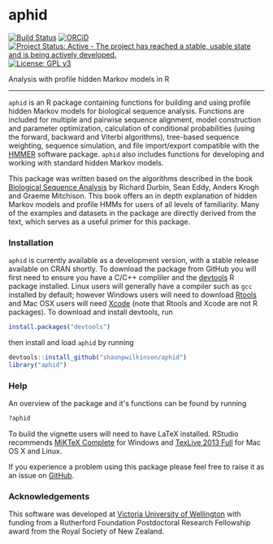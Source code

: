 # aphid

[![Build Status](https://travis-ci.org/shaunpwilkinson/aphid.svg?branch=master)](https://travis-ci.org/shaunpwilkinson/aphid)
[![ORCiD](https://img.shields.io/badge/ORCiD-0000--0002--7332--7931-brightgreen.svg)](http://orcid.org/0000-0002-7332-7931) 
[![Project Status: Active - The project has reached a stable, usable state and is being actively developed.](http://www.repostatus.org/badges/latest/active.svg)](http://www.repostatus.org/#active)
[![License: GPL v3](https://img.shields.io/badge/License-GPL%20v3-blue.svg)](http://www.gnu.org/licenses/gpl-3.0)

Analysis with profile hidden Markov models in R

--------------------------------------------------------------------------------

`aphid` is an R package containing functions for building and using 
profile hidden Markov models for biological sequence analysis. 
Functions are included for multiple and pairwise sequence alignment, 
model construction and parameter optimization, calculation of conditional 
probabilities (using the forward, backward and Viterbi algorithms),
tree-based sequence weighting, sequence simulation, and file import/export 
compatible with the  [HMMER](http://www.hmmer.org/) software package. 
`aphid` also includes functions for developing and working with 
standard hidden Markov models.

This package was written based on the algorithms described in the book 
[Biological Sequence Analysis](
https://www.amazon.com/Biological-Sequence-Analysis-Probabilistic-Proteins/dp/0521629713)
by Richard Durbin, Sean Eddy, Anders Krogh and Graeme Mitchison. 
This book offers an in depth explanation of hidden Markov models and 
profile HMMs for users of all levels of familiarity. 
Many of the examples and datasets in the package are directly derived from the 
text, which serves as a useful primer for this package.

### Installation
`aphid` is currently available as a development version, with a stable
release available on CRAN shortly. To download the package from 
GitHub you will first need to ensure you have a C/C++ compliler and the 
[devtools](https://github.com/hadley/devtools) R package installed. 
Linux users will generally have a compiler such as `gcc` installed by default; 
however Windows users will need to download 
[Rtools](https://cran.r-project.org/bin/windows/Rtools/) and Mac 
OSX users will need [Xcode](https://developer.apple.com/xcode) 
(note that Rtools and Xcode are not R packages). To download and install 
devtools, run 
```R
install.packages("devtools")
``` 
then install and load `aphid` by running 
```R
devtools::install_github("shaunpwilkinson/aphid") 
library("aphid")
```

### Help
An overview of the package and it's functions can be found by running
```R
?aphid
```
To build the vignette users will need to have LaTeX installed. RStudio recommends 
[MiKTeX Complete](http://miktex.org/2.9/setup) for Windows and
[TexLive 2013 Full](http://tug.org/) for Mac OS X and Linux.

If you experience a problem using this package please feel free to
raise it as an issue on [GitHub](http://github.com/shaunpwilkinson/aphid/issues).


### Acknowledgements
This software was developed at 
[Victoria University of Wellington](http://www.victoria.ac.nz/) 
with funding from a Rutherford Foundation Postdoctoral Research Fellowship 
award from the Royal Society of New Zealand.

